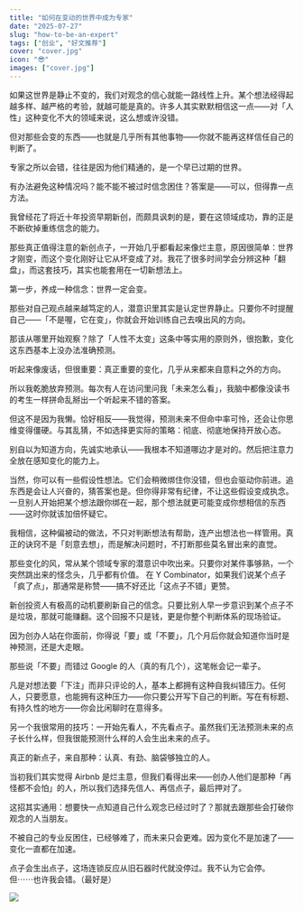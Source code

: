 ```yaml
---
title: "如何在变动的世界中成为专家"
date: "2025-07-27"
slug: "how-to-be-an-expert"
tags: ["创业", "好文推荐"]
cover: "cover.jpg"
icon: "😎"
images: ["cover.jpg"]
---
```

如果这世界是静止不变的，我们对观念的信心就能一路线性上升。某个想法经得起越多样、越严格的考验，就越可能是真的。许多人其实默默相信这一点——对「人性」这种变化不大的领域来说，这么想或许没错。



但对那些会变的东西——也就是几乎所有其他事物——你就不能再这样信任自己的判断了。



专家之所以会错，往往是因为他们精通的，是一个早已过期的世界。



有办法避免这种情况吗？能不能不被过时信念困住？答案是——可以，但得靠一点方法。



我曾经花了将近十年投资早期新创，而颇具讽刺的是，要在这领域成功，靠的正是不断砍掉重练信念的能力。



那些真正值得注意的新创点子，一开始几乎都看起来像烂主意，原因很简单：世界才刚变，而这个变化刚好让它从坏变成了对。我花了很多时间学会分辨这种「翻盘」，而这套技巧，其实也能套用在一切新想法上。



第一步，养成一种信念：世界一定会变。



那些对自己观点越来越笃定的人，潜意识里其实是认定世界静止。只要你不时提醒自己——「不是喔，它在变」，你就会开始训练自己去嗅出风的方向。



那该从哪里开始观察？除了「人性不太变」这条中等实用的原则外，很抱歉，变化这东西基本上没办法准确预测。



听起来像废话，但很重要：真正重要的变化，几乎从来都来自意料之外的方向。



所以我乾脆放弃预测。每次有人在访问里问我「未来怎么看」，我脑中都像没读书的考生一样拼命乱掰出一个听起来不错的答案。



但这不是因为我懒。恰好相反——我觉得，预测未来不但命中率可怜，还会让你思维变得僵硬。与其乱猜，不如选择更实际的策略：彻底、彻底地保持开放心态。



别自以为知道方向，先诚实地承认——我根本不知道哪边才是对的。然后把注意力全放在感知变化的能力上。



当然，你可以有一些假设性想法。它们会稍微绑住你没错，但也会驱动你前进。追东西是会让人兴奋的，猜答案也是。但你得非常有纪律，不让这些假设变成执念。
一旦别人开始把某个想法跟你绑在一起，那个想法就更可能变成你想相信的东西——这时你就该加倍怀疑它。



我相信，这种偏被动的做法，不只对判断想法有帮助，连产出想法也一样管用。真正的诀窍不是「刻意去想」，而是解决问题时，不打断那些莫名冒出来的直觉。



那些变化的风，常从某个领域专家的潜意识中吹出来。只要你对某件事够熟，一个突然跳出来的怪念头，几乎都有价值。
在 Y Combinator，如果我们说某个点子「疯了点」，那通常是称赞——搞不好还比「这点子不错」更赞。



新创投资人有极高的动机要刷新自己的信念。只要比别人早一步意识到某个点子不是垃圾，那就可能赚翻。这个回报不只是钱，更是你整个判断体系的现场验证。



因为创办人站在你面前，你得说「要」或「不要」，几个月后你就会知道你当时是神预测，还是大走眼。



那些说「不要」而错过 Google 的人（真的有几个），这笔帐会记一辈子。



凡是对想法要「下注」而非只评论的人，基本上都拥有这种自我纠错压力。任何人，只要愿意，也能拥有这种压力——你只要公开写下自己的判断。写在有标题、有持久性的地方——你会比闲聊时在意得多。



另一个我很常用的技巧：一开始先看人，不先看点子。虽然我们无法预测未来的点子长什么样，但我很能预测什么样的人会生出未来的点子。



真正的新点子，来自那种：认真、有劲、脑袋够独立的人。



当初我们其实觉得 Airbnb 是烂主意，但我们看得出来——创办人他们是那种「再怪都不会怕」的人，所以我们选择先信人、再信点子，最后押对了。



这招其实通用：想要快一点知道自己什么观念已经过时了？那就去跟那些会打破你观念的人当朋友。



不被自己的专业反困住，已经够难了，而未来只会更难。因为变化不是加速了——变化一直都在加速。



点子会生出点子，这场连锁反应从旧石器时代就没停过。我不认为它会停。
但⋯⋯也许我会错。（最好是）




![](https://prod-files-secure.s3.us-west-2.amazonaws.com/112d0858-5090-4d34-a606-b75eb8d65fd2/46476355-9cf3-4e99-9b7a-3531bc426380/1000202064.png?X-Amz-Algorithm=AWS4-HMAC-SHA256&X-Amz-Content-Sha256=UNSIGNED-PAYLOAD&X-Amz-Credential=ASIAZI2LB466Y25QHE6I%2F20251009%2Fus-west-2%2Fs3%2Faws4_request&X-Amz-Date=20251009T174445Z&X-Amz-Expires=3600&X-Amz-Security-Token=IQoJb3JpZ2luX2VjEEIaCXVzLXdlc3QtMiJHMEUCIBXcZ%2BO8fy023h5Lk1%2Bz%2ByZOVe3oWP%2FNqdhoquqm0LanAiEAtctfqyVkl0E0kqMAQpDUjyBBINoGCaYCsY87kF1D2QAqiAQI2%2F%2F%2F%2F%2F%2F%2F%2F%2F%2F%2FARAAGgw2Mzc0MjMxODM4MDUiDCN9uaviRqLOO%2B8xVSrcA8NXPbfbcGVrQ5H2D%2FGs6CJwYCwFSt5PEXJIKnNMlp0JKv6yCgF628Ct%2BtCdaFDabCkDQddK6ro5LeChMf2buQjYYDZLWgBKPp2g2nrJWZSjzcw%2Br1OL6g3MjUl5IEPXwnR8eHfulhjX%2BfXcRTCFsajoQRPNgVP%2BL07MsIzKOjIeIrg8rpFkmkjopCE%2Fbm8R4ak%2BHAxT20X9a8RxuaLpIvgKeHrln3Ky7HpT%2B3nPWRb41gk7gTcMwPZfg%2Fgo6ZxElpDA6mYliqcwT1uq1W7xHjRUrkLg1myPXi949PBixSVM%2B0%2FBp7HYD1Bl0qojHljIeIk22RguF45JTc1%2F%2BKhSGo4TfPrZkJTJ5rHUTC6x3YCMAfdkzssU%2BlKuzj1gLq5FOz2ETG2zu%2BiU83P97oFC5%2Fa%2Bnyf%2F%2FVVhyP2JPmS4TNynZpTrhkKxX6MxmzjHtAhJEX46pCPUOOrUKoeBnsZjwO%2BpthTtIvzreJPKD%2FXWLeHIQ1%2B8Em%2Fo2oaFkoOgPhIi8RGcoS%2FKX%2BxF4Z1TyNrkpeqs%2FSXFTgCarOAoPA9%2FHjhgfVwc4CcMf9koFdKhIMwSQYfFuNYel6uHirbLM8ypjbn%2BGbiiwHqdeU50RSOpDp23Jp1z36k23ei7mGK2MIvin8cGOqUBFw0ykLs34N0f4Bw%2BgCy0fNSwhjUSq9VP4jDMG7iL1fTM20IqKsEV5dPBNU1yFrijpVijUNRX9LWZGcmKc0pLmv66LSjBsWUfTK4KtQsgPBxQEEKJn0Jsut9RqBsCAHJrFcYxVGFYaCbAFcdTnQkZXP5cmDzsKJ2vhRnlIZWatLba56Ywrso0RuZOql0Xi4vkdF8pT7TcPV8dJov32O2DxQ1OPdx4&X-Amz-Signature=12fba0af1ffd53bc89a2fcf8ab660c9e43e4bc6bd481b5bc6b69c8ffe19401f3&X-Amz-SignedHeaders=host&x-amz-checksum-mode=ENABLED&x-id=GetObject)

